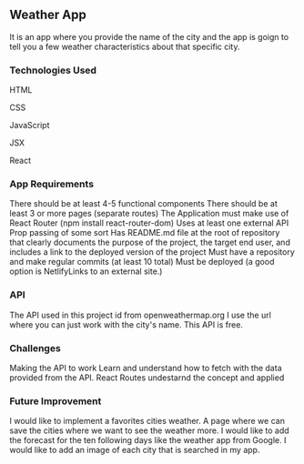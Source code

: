 
## Weather App

It is an app where you provide the name of the city and the app is goign to tell you a few weather characteristics about that specific city.

### Technologies Used 
HTML

CSS

JavaScript

JSX

React

### App Requirements 

There should be at least 4-5 functional components
There should be at least 3 or more pages (separate routes)
The Application must make use of React Router (npm install react-router-dom)
Uses at least one external API 
Prop passing of some sort
Has README.md file at the root of repository that clearly documents the purpose of the project, the target end user, and includes a link to the deployed version of the project
Must have a repository and make regular commits (at least 10 total)
Must be deployed (a good option is NetlifyLinks to an external site.)


### API

The API used in this project id from openweathermap.org I use the url where you can just work with the city's name. This API is free. 


### Challenges

Making the API to work
Learn and understand how to fetch with the data provided from the API.
React Routes undestarnd the concept and applied

### Future Improvement

I would like to implement a favorites cities weather. A page where we can save the cities where we want to see the weather more. 
I would like to add the forecast for the ten following days like the weather app from Google.
I would like to add an image of each city that is searched in my app. 
